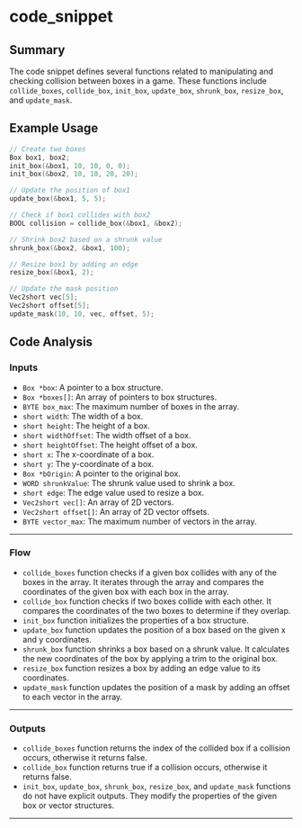 # code_snippet
## Summary
The code snippet defines several functions related to manipulating and checking collision between boxes in a game. These functions include `collide_boxes`, `collide_box`, `init_box`, `update_box`, `shrunk_box`, `resize_box`, and `update_mask`.

## Example Usage
```c
// Create two boxes
Box box1, box2;
init_box(&box1, 10, 10, 0, 0);
init_box(&box2, 10, 10, 20, 20);

// Update the position of box1
update_box(&box1, 5, 5);

// Check if box1 collides with box2
BOOL collision = collide_box(&box1, &box2);

// Shrink box2 based on a shrunk value
shrunk_box(&box2, &box1, 100);

// Resize box1 by adding an edge
resize_box(&box1, 2);

// Update the mask position
Vec2short vec[5];
Vec2short offset[5];
update_mask(10, 10, vec, offset, 5);
```

## Code Analysis
### Inputs
- `Box *box`: A pointer to a box structure.
- `Box *boxes[]`: An array of pointers to box structures.
- `BYTE box_max`: The maximum number of boxes in the array.
- `short width`: The width of a box.
- `short height`: The height of a box.
- `short widthOffset`: The width offset of a box.
- `short heightOffset`: The height offset of a box.
- `short x`: The x-coordinate of a box.
- `short y`: The y-coordinate of a box.
- `Box *bOrigin`: A pointer to the original box.
- `WORD shrunkValue`: The shrunk value used to shrink a box.
- `short edge`: The edge value used to resize a box.
- `Vec2short vec[]`: An array of 2D vectors.
- `Vec2short offset[]`: An array of 2D vector offsets.
- `BYTE vector_max`: The maximum number of vectors in the array.
___
### Flow
- `collide_boxes` function checks if a given box collides with any of the boxes in the array. It iterates through the array and compares the coordinates of the given box with each box in the array.
- `collide_box` function checks if two boxes collide with each other. It compares the coordinates of the two boxes to determine if they overlap.
- `init_box` function initializes the properties of a box structure.
- `update_box` function updates the position of a box based on the given x and y coordinates.
- `shrunk_box` function shrinks a box based on a shrunk value. It calculates the new coordinates of the box by applying a trim to the original box.
- `resize_box` function resizes a box by adding an edge value to its coordinates.
- `update_mask` function updates the position of a mask by adding an offset to each vector in the array.
___
### Outputs
- `collide_boxes` function returns the index of the collided box if a collision occurs, otherwise it returns false.
- `collide_box` function returns true if a collision occurs, otherwise it returns false.
- `init_box`, `update_box`, `shrunk_box`, `resize_box`, and `update_mask` functions do not have explicit outputs. They modify the properties of the given box or vector structures.
___
